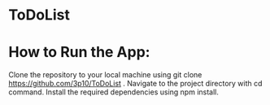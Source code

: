 # ToDoList
# How to Run the App:
Clone the repository to your local machine using git clone https://github.com/3p10/ToDoList . Navigate to the project directory with cd command. Install the required dependencies using npm install.
